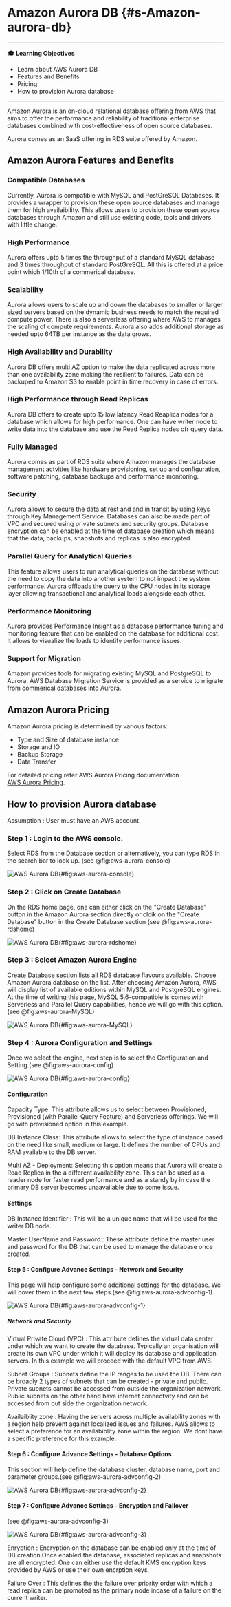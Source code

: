 # Amazon Aurora DB {#s-Amazon-aurora-db}

---

**:mortar_board: Learning Objectives**

* Learn about AWS Aurora DB
* Features and Benefits
* Pricing
* How to provision Aurora database

---

Amazon Aurora is an on-cloud relational database offering from AWS 
that aims to offer the performance and reliability of traditional 
enterprise databases combined with cost-effectiveness of open source 
databases.

Aurora comes as an SaaS offering in RDS suite offered by Amazon.

## Amazon Aurora Features and Benefits

### Compatible Databases

Currently, Aurora is compatible with MySQL and PostGreSQL Databases.
It provides a wrapper to provision these open source databases and manage
them for high availaibility.
This allows users to provision these open source databases through Amazon 
and still use existing code, tools and drivers with little change. 

### High Performance

Aurora offers upto 5 times the throughput of a standard MySQL database 
and 3 times throughput of standard PostGreSQL. All this is offered at a
price point which 1/10th of a commerical database.

### Scalability

Aurora allows users to scale up and down the databases to smaller or larger 
sized servers based on the dynamic business needs to match the required
compute power.
There is also a serverless offering where AWS to manages the scaling of 
compute requirements.
Aurora also adds additional storage as needed upto 64TB per instance as 
the data grows.

### High Availability and Durability

Aurora DB offers multi AZ option to make the data replicated across more 
than one availability zone making the resilient to failures. 
Data can be backuped to Amazon S3 to enable point in time recovery in case
of errors.

### High Performance through Read Replicas

Aurora DB offers to create upto 15 low latency Read Reaplica nodes for a 
database which allows for high performance. One can have writer node to 
write data into the database and use the Read Replica nodes ofr query data. 


### Fully Managed

Aurora comes as part of RDS suite where Amazon manages the database 
management actvities like hardware provisioning, set up and configuration,
software patching, database backups and performance monitoring.

### Security

Aurora allows to secure the data at rest and and in transit by using keys
through Key Management Service. Databases can also be made part of VPC 
and secured using private subnets and security groups. 
Database encryption can be enabled at the time of database creation which
means that the data, backups, snapshots and replicas is also encrypted.

### Parallel Query for Analytical Queries

This feature allows users to run analytical queries on the database without 
the need to copy the data into another system to not impact the system performance.
Aurora offloads the query to the CPU nodes in its storage layer allowing 
transactional and analytical loads alongside each other.

### Performance Monitoring

Aurora provides Performance Insight as a database performance tuning and
monitoring feature that can be enabled on the database for additional cost.
It allows to visualize the loads to identify performance issues. 

### Support for Migration

Amazon provides tools for migrating existing MySQL and PostgreSQL to Aurora.
AWS Database Migration Service is provided as a service to migrate from commerical
databases into Aurora.

## Amazon Aurora Pricing

Amazon Aurora pricing is determined by various factors:
* Type and Size of database instance
* Storage and IO
* Backup Storage
* Data Transfer

For detailed pricing refer AWS Aurora Pricing documentation  
[AWS Aurora Pricing](https://aws.amazon.com/rds/aurora/pricing/).

## How to provision Aurora database

Assumption : User must have an AWS account.

### Step 1 : Login to the AWS console.
Select RDS from the Database section or alternatively, you can type 
RDS in the search bar to look up. (see @fig:aws-aurora-console)

![AWS Aurora DB](images/AuroraDB-1.PNG){#fig:aws-aurora-console}

### Step 2 : Click on Create Database
On the RDS home page, one can either click on the 
"Create Database" button in the Amazon Aurora section directly or 
clcik on the "Create Database" button in the Create Database section
(see @fig:aws-aurora-rdshome)

![AWS Aurora DB](images/AuroraDB-2.PNG){#fig:aws-aurora-rdshome}

### Step 3 : Select Amazon Aurora Engine

Create Database section lists all RDS database flavours
available.
Choose Amazon Aurora database on the list.
After choosing Amazon Aurora, AWS will display list of available editions
within MySQL and PostgreSQL engines.
At the time of writing this page, MySQL 5.6-compatible is comes with
Serverless and Parallel Query capabilities, hence we will go with this option.
(see @fig:aws-aurora-MySQL)

![AWS Aurora DB](images/AuroraDB-3.PNG){#fig:aws-aurora-MySQL}

### Step 4 : Aurora Configuration and Settings

Once we select the engine, next step is to select the Configuration
and Setting.(see @fig:aws-aurora-config)

![AWS Aurora DB](images/AuroraDB-4.PNG){#fig:aws-aurora-config}

#### Configuration

Capacity Type: This attribute allows us to select between Provisioned,
Provisioned (with Parallel Query Feature) and Serverless offerings. We will
go with provisioned option in this example.

DB Instance Class: This attribute allows to select the type of instance based
on the need like small, medium or large. It defines the number of CPUs and RAM
available to the DB server.

Multi AZ - Deployment: Selecting this option means that Aurora will create a
Read Replica in the a different availability zone. This can be used as a reader
node for faster read performance and as a standy by in case the primary DB server
becomes unaavailable due to some issue.

#### Settings

DB Instance Identifier : This will be a unique name that will be used for the
writer DB node.

Master UserName and Password : These attribute define the master user and password
for the DB that can be used to manage the database once created.

#### Step 5 : Configure Advance Settings - Network and Security

This page will help configure some additional settings for the database. We will
cover them in the next few steps.(see @fig:aws-aurora-advconfig-1)

![AWS Aurora DB](images/AuroraDB-5.PNG){#fig:aws-aurora-advconfig-1}

##### Network and Security

Virtual Private Cloud (VPC) : This attribute defines the virtual data center under 
which we want to create the database. Typically an organisation will create its own
VPC under which it will deploy its database and application servers. In this example 
we will proceed with the default VPC from AWS.

Subnet Groups : Subnets define the IP ranges to be used the DB.
There can be broadly 2 types of subnets that can be created - private 
and public. Private subnets cannot be accessed from outside the organization
network. Public subnets on the other hand have internet connectvity and can be 
accessed from out side the organization network.

Availaiblity zone : Having the servers across multiple availability zones with a region
help prevent against localized issues and failures. AWS allows to select a preference for 
an availabiblity zone within the region. We dont have a specific preference for this example.

#### Step 6 : Configure Advance Settings - Database Options

This section will help define the database cluster, database name, port and 
parameter groups.(see @fig:aws-aurora-advconfig-2)

![AWS Aurora DB](images/AuroraDB-6.PNG){#fig:aws-aurora-advconfig-2}

#### Step 7 : Configure Advance Settings - Encryption and Failover

(see @fig:aws-aurora-advconfig-3)

![AWS Aurora DB](images/AuroraDB-7.PNG){#fig:aws-aurora-advconfig-3}

Enryption : Encryption on the database can be enabled only at the time of 
DB creation.Once enabled the database, associated replicas and snapshots are all 
encrypted. One can either use the default KMS encryption keys provided by AWS or 
use their own encrption keys.

Failure Over : This defines the the failure over priority order with which a read 
replica can be promoted as the primary node incase of a failure on the current writer. 
